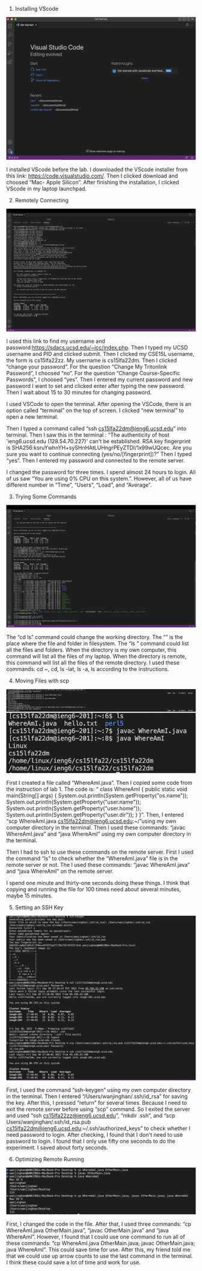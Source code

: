 1. Installing VScode
 
 ![Image](https://github.com/wahanucsd/cse15l-lab-reports/blob/main/Screen%20Shot%202022-10-14%20at%206.47.13%20PM.png)



I installed VScode before the lab. I downloaded the VScode installer from this link: https://code.visualstudio.com/. Then I clicked download and choosed “Mac- Apple Silicon”.
After finishing the installation, I clicked VScode in my laptop launchpad.



 
2. Remotely Connecting


![Image](https://github.com/wahanucsd/cse15l-lab-reports/blob/main/Screen%20Shot%202022-09-30%20at%2011.48.43%20AM.png)



I used this link to find my username and password:https://sdacs.ucsd.edu/~icc/index.php.
Then I typed my UCSD username and PID and clicked submit.
Then I clicked my CSE15L username, the form is cs15lfa22zz. My username is cs15lfa22dm.
Then I clicked “change your password”.
For the question “Change My Tritonlink Password”, I choosed “no”.
For the question “Change Course-Specific Passwords”, I choosed “yes”.
Then I entered my current password and new password I want to set and clicked enter after typing the new password.
Then I wait about 15 to 30 minutes for changing password.

I used VSCode to open the terminal. After opening the VSCode, there is an option called “terminal” on the top of screen. I clicked “new terminal” to open a new terminal.

Then I typed a command called “ssh cs15lfa22dm@ieng6.ucsd.edu” into terminal.
Then I saw this in the terminal : “The authenticity of host 'ieng6.ucsd.edu (128.54.70.227)' can't be established.
RSA key fingerprint is SHA256:ksruYwhnYH+sySHnHAtLUHngrPEyZTDl/1x99wUQcec.
Are you sure you want to continue connecting (yes/no/[fingerprint])?”
Then I typed “yes”.
Then I entered my password and connected to the remote server.






I changed the password for three times. I spend almost 24 hours to login. All of us saw “You are using 0% CPU on this system.”. However, all of us have different number in “Time”, “Users”, “Load”, and “Average”.




3. Trying Some Commands

![Image](https://github.com/wahanucsd/cse15l-lab-reports/blob/main/Screen%20Shot%202022-09-30%20at%2012.22.58%20PM.png)


The “cd <path>ls” command could change the working directory. The “<path>” is the place where the file and folder in filesystem. 
The “ls <path>” command could list all the files and folders. When the directory is my own computer, this command will list all the files of my laptop. When the directory is remote, this command will list all the files of the remote directory.
I used these commands: cd ~, cd, ls -lat, ls -a, ls <directory> according to the instructions.



4. Moving Files with scp

![Image](https://github.com/wahanucsd/cse15l-lab-reports/blob/main/Screen%20Shot%202022-09-30%20at%205.12.18%20PM.png)
![Image](https://github.com/wahanucsd/cse15l-lab-reports/blob/main/Screen%20Shot%202022-09-30%20at%208.29.47%20PM.png)

First I created a file called “WhereAmI.java”.
Then I copied some code from the instruction of lab 1. The code is: “
class WhereAmI {
  public static void main(String[] args) {
    System.out.println(System.getProperty("os.name"));
    System.out.println(System.getProperty("user.name"));
    System.out.println(System.getProperty("user.home"));
    System.out.println(System.getProperty("user.dir"));
  }
}”. 
Then, I entered “scp WhereAmI.java cs15lfa22dm@ieng6.ucsd.edu:~/”using my own computer directory in the terminal. Then I used these commands: “javac WhereAmI.java” and “java WhereAmI” using my own computer directory in the terminal. 

Then I had to ssh to use these commands on the remote server.
First I used the command “ls” to check whether the “WhereAmI.java” file is in the remote server or not. 
The I used these commands: “javac WhereAmI.java” and “java WhereAmI” on the remote server.

I spend one minute and thirty-one seconds doing these things. I think that copying and running the file for 100 times need about several minutes, maybe 15 minutes.

 


 
5. Setting an SSH Key

![Image](https://github.com/wahanucsd/cse15l-lab-reports/blob/main/Screen%20Shot%202022-09-30%20at%205.42.15%20PM.png)

First, I used the command “ssh-keygen” using my own computer directory in the terminal. 
Then I entered “/Users/wanjinghan/.ssh/id_rsa” for saving the key. 
After this, I pressed “return” for several times. 
Because I need to exit the remote server before using “scp” command. 
So I exited the server and used “ssh cs15lfa22zz@ieng6.ucsd.edu”, “mkdir .ssh”, 
and “scp Users/wanjinghan/.ssh/id_rsa.pub cs15lfa22dm@ieng6.ucsd.edu:~/.ssh/authorized_keys” to check whether I need password to login. 
After checking, I found that I don't need to use password to login. 
I found that I only use fifty one seconds to do the experiment. I saved about forty seconds.



6. Optimizing Remote Running

![Image](https://github.com/wahanucsd/cse15l-lab-reports/blob/main/Screen%20Shot%202022-09-30%20at%205.51.21%20PM.png)

First, I changed the code in the file. 
After that, I used three commands: “cp WhereAmI.java OtherMain.java”, “javac OtherMain.java” and “java WhereAmI”. 
However, I found that I could use one command to run all of these commands: “cp WhereAmI.java OtherMain.java; javac OtherMain.java; java WhereAmI”. 
This could save time for use. After this, my friend told me that we could use up arrow counts to use the last command in the terminal. 
I think these could save a lot of time and work for use.




